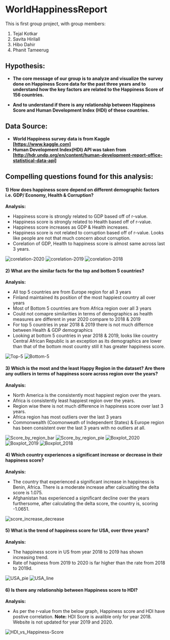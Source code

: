 # WorldHappinessReport
This is first group project, with group members:
1) Tejal Kotkar
2) Savita Hirilall
3) Hibo Dahir
4) Phanit Tameerug


## Hypothesis:
* **The core message of our group is to analyze and visualize the survey done on Happiness Score data for the past three years and to understand how the key factors are related to the Happiness Score of 156 countries.**

* **And to understand if there is any relationship between  Happiness Score and Human Development Index (HDI) of these countries.**


## Data Source:
* **World Happiness survey data is from Kaggle [https://www.kaggle.com]**
* **Human Development Index(HDI) API was taken from [http://hdr.undp.org/en/content/human-development-report-office-statistical-data-api]**


## Compelling questions found for this analysis:
#### 1) How does happiness score depend on different demographic factors i.e. GDP/ Economy, Health & Corruption?

**Analysis:**
* Happiness score is strongly related to GDP based off of r-value.
* Happiness score is strongly related to Health based off of r-value.
* Happiness score increases as GDP & Health increases.
* Happiness score is not related to corruption based off of r-value. Looks like people are not that much concern about corruption.
* Corelation of GDP, Health to happiness score is almost same across last 3 years.

![corelation-2020](Plot_Images/2020_regression.png)
![corelation-2019](Plot_Images/2019_regression.png)
![corelation-2018](Plot_Images/2018_regression.png)

#### 2) What are the similar facts for the top and bottom 5 countries?

**Analysis:**
* All top 5 countries are from Europe region for all 3 years
* Finland maintained its position of the most happiest country all over years
* Most of Bottom 5 countries are from Africa region over all 3 years
* Could not comapre similarities in terms of demographics as health measures are different in year 2020 compare to 2018 & 2019
* For top 5 countries in year 2018 & 2019 there is not much differnce between Health & GDP demographics
* Looking at bottom 5 countries in year 2018 & 2019, looks like country Central African Republic is an exception as its demographics are lower than that of the bottom most country still it has greater happiness score.

![Top-5](Plot_Images/Top5_stackedBar.png)
![Bottom-5](Plot_Images/bottom5_stackedBar.png)

#### 3) Which is the most and the least Happy Region in the dataset? Are there any outliers in terms of happiness score across region over the years?

**Analysis:**

* North America is the consistently most happiest region over the years.
* Africa is consistently least happiest region over the years.
* Region wise there is not much difference in happiness score over last 3 years.
* Africa region has most outliers over the last 3 years
* Commonwealth (Coomonweath of Independent States) & Europe region has been consistent over the last 3 years with no outliers at all.

![Score_by_region_bar](Plot_Images/Score_ocross_region_Bar.png)
![Score_by_region_pie](Plot_Images/Score_ocross_region_pie.png)
![Boxplot_2020](Plot_Images/Region_Score_boxPlot_2020.png)
![Boxplot_2019](Plot_Images/Region_Score_boxPlot_2019.png)
![Boxplot_2018](Plot_Images/Region_Score_boxPlot_2018.png)


#### 4) Which country experiences a significant increase or decrease in their happiness score?

**Analysis:**
* The country that experienced a significant increase in happiness is Benin, Africa. There is a moderate increase after calcualting the delta score is 1.075.
* Afghanistan has experienced a significant decline over the years furthersome, after calculating the delta score, the country is, scoring -1.0651.

![score_increase_decrease](Plot_Images/Delta_Score.png)


#### 5) What is the trend of happiness score for USA, over three years?

**Analysis:**
* The happiness score in US from year 2018 to 2019 has shown increasing trend.
* Rate of hapiness from 2019 to 2020 is far higher than the rate from 2018 to 2019d.

![USA_pie](Plot_Images/happiness_only_US_pie.png)
![USA_line](Plot_Images/happiness_only_US_line.png)


#### 6) Is there any relationship between Happiness score to HDI?

**Analysis:**
* As per the r-value from the below graph, Happiness score and HDI have postive correlation.
**Note:** HDI Score is avalible only for year 2018. Website is not updated for year 2019 and 2020.

![HDI_vs_Happiness-Score](Plot_Images/Happiness_Score_vs_HDI_Score.png)
